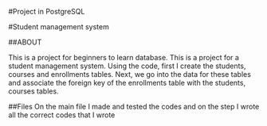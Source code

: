 #Project in PostgreSQL 

#Student management system

##ABOUT

This is a project for beginners to learn database. 
This is a project for a student management system. 
Using the code, first I create the students, courses and enrollments tables. 
Next, we go into the data for these tables and associate the foreign key of the enrollments table with the students, courses tables.

##Files
On the main file I made and tested the codes and on the step I wrote all the correct codes that I wrote
